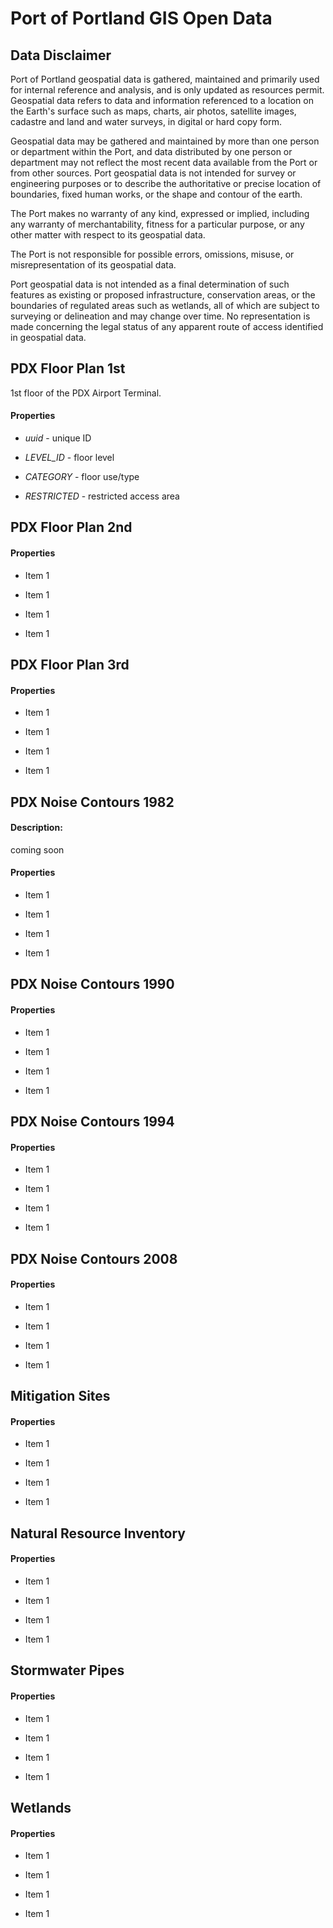 # Port of Portland GIS Open Data

## Data Disclaimer

Port of Portland geospatial data is gathered, maintained and primarily used for 
internal reference and analysis, and is only updated as resources permit. Geospatial 
data refers to data and information referenced to a location on the Earth's surface 
such as maps, charts, air photos, satellite images, cadastre and land and water 
surveys, in digital or hard copy form.

Geospatial data may be gathered and maintained by more than one person or department 
within the Port, and data distributed by one person or department may not reflect the 
most recent data available from the Port or from other sources. Port geospatial data 
is not intended for survey or engineering purposes or to describe the authoritative 
or precise location of boundaries, fixed human works, or the shape and contour of 
the earth.

The Port makes no warranty of any kind, expressed or implied, including any warranty 
of merchantability, fitness for a particular purpose, or any other matter with 
respect to its geospatial data.

The Port is not responsible for possible errors, omissions, misuse, or 
misrepresentation of its geospatial data.

Port geospatial data is not intended as a final determination of such features as 
existing or proposed infrastructure, conservation areas, or the boundaries of 
regulated areas such as wetlands, all of which are subject to surveying or 
delineation and may change over time. No representation is made concerning the 
legal status of any apparent route of access identified in geospatial data.

## PDX Floor Plan 1st

1st floor of the PDX Airport Terminal. 

#### Properties
* _uuid_ - unique ID 

* _LEVEL_ID_ - floor level

* _CATEGORY_ - floor use/type

* _RESTRICTED_ - restricted access area 



## PDX Floor Plan 2nd

#### Properties
* Item 1

* Item 1

* Item 1

* Item 1


## PDX Floor Plan 3rd

#### Properties
* Item 1

* Item 1

* Item 1

* Item 1



## PDX Noise Contours 1982

#### Description:
coming soon

#### Properties
* Item 1

* Item 1

* Item 1

* Item 1



## PDX Noise Contours 1990

#### Properties
* Item 1

* Item 1

* Item 1

* Item 1



## PDX Noise Contours 1994

#### Properties
* Item 1

* Item 1

* Item 1

* Item 1



## PDX Noise Contours 2008

#### Properties
* Item 1

* Item 1

* Item 1

* Item 1



## Mitigation Sites

#### Properties
* Item 1

* Item 1

* Item 1

* Item 1



## Natural Resource Inventory 

#### Properties
* Item 1

* Item 1

* Item 1

* Item 1



## Stormwater Pipes

#### Properties
* Item 1

* Item 1

* Item 1

* Item 1



## Wetlands

#### Properties
* Item 1

* Item 1

* Item 1

* Item 1


